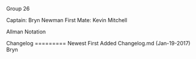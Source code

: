 Group 26

Captain: Bryn Newman
First Mate: Kevin Mitchell

Allman Notation




Changelog
=========  Newest First
Added Changelog.md (Jan-19-2017) Bryn